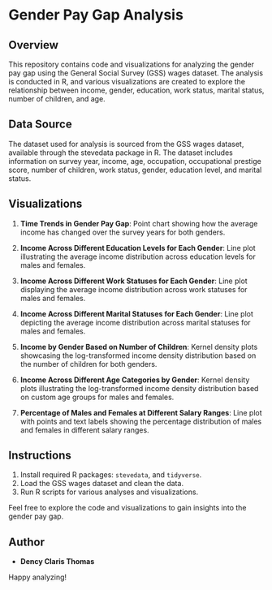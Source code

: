 # Gender Pay Gap Analysis

## Overview

This repository contains code and visualizations for analyzing the gender pay gap using the General Social Survey (GSS) wages dataset. The analysis is conducted in R, and various visualizations are created to explore the relationship between income, gender, education, work status, marital status, number of children, and age.

## Data Source

The dataset used for analysis is sourced from the GSS wages dataset, available through the stevedata package in R. The dataset includes information on survey year, income, age, occupation, occupational prestige score, number of children, work status, gender, education level, and marital status.

## Visualizations

1. **Time Trends in Gender Pay Gap**: Point chart showing how the average income has changed over the survey years for both genders.

2. **Income Across Different Education Levels for Each Gender**: Line plot illustrating the average income distribution across education levels for males and females.

3. **Income Across Different Work Statuses for Each Gender**: Line plot displaying the average income distribution across work statuses for males and females.

4. **Income Across Different Marital Statuses for Each Gender**: Line plot depicting the average income distribution across marital statuses for males and females.

5. **Income by Gender Based on Number of Children**: Kernel density plots showcasing the log-transformed income density distribution based on the number of children for both genders.

6. **Income Across Different Age Categories by Gender**: Kernel density plots illustrating the log-transformed income density distribution based on custom age groups for males and females.

7. **Percentage of Males and Females at Different Salary Ranges**: Line plot with points and text labels showing the percentage distribution of males and females in different salary ranges.

## Instructions

1. Install required R packages: `stevedata`, and `tidyverse`.
2. Load the GSS wages dataset and clean the data.
3. Run R scripts for various analyses and visualizations.

Feel free to explore the code and visualizations to gain insights into the gender pay gap.

## Author

- **Dency Claris Thomas**

Happy analyzing!

